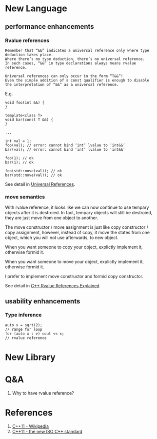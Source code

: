 
# New Language
## performance enhancements
### Rvalue references
```
Remember that “&&” indicates a universal reference only where type deduction takes place.  
Where there’s no type deduction, there’s no universal reference.  
In such cases, “&&” in type declarations always means rvalue reference. 

Universal references can only occur in the form “T&&”!  
Even the simple addition of a const qualifier is enough to disable 
the interpretation of “&&” as a universal reference.
```

E.g.

```
void foo(int &&) {
}

template<class T>
void bar(const T &&) {
}

...

int val = 1;
foo(val); // error: cannot bind ‘int’ lvalue to ‘int&&’
bar(val); // error: cannot bind ‘int’ lvalue to ‘int&&’

foo(1); // ok
bar(1); // ok

foo(std::move(val)); // ok
bar(std::move(val)); // ok
```

See detail in [Universal References](https://isocpp.org/blog/2012/11/universal-references-in-c11-scott-meyers).

### move semantics
With rvalue reference, it looks like we can now continue to use tempary objects after it is destroied. In fact, tempary objects will still be destroied, they are just move from one object to another.

The move constructor / move assignment is just like copy constructor / copy assignment, however, instead of copy, it move the states from one object, which you will not use afterwards, to new object.

When you want someone to copy your object, explictly implement it, otherwise formid it.

When you want someone to move your object, explictly implement it, otherwise formid it.

I prefer to implement move constructor and formid copy constructor.

See detail in [C++ Rvalue References Explained](http://thbecker.net/articles/rvalue_references/section_01.html)

## usability enhancements
### Type inference
```
auto x = sqrt(2); 
// range for loop
for (auto x : v) cout << x;
// rvalue reference
```

# New Library

# Q&A
1. Why to have rvalue reference?

# References
1. [C++11 - Wikipedia](https://en.wikipedia.org/wiki/C%2B%2B11)
2. [C++11 - the new ISO C++ standard](http://www.stroustrup.com/C++11FAQ.html)

